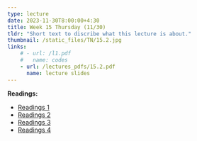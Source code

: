```yaml
---
type: lecture
date: 2023-11-30T8:00:00+4:30
title: Week 15 Thursday (11/30)
tldr: "Short text to discribe what this lecture is about."
thumbnail: /static_files/TN/15.2.jpg
links: 
    # - url: /l1.pdf
    #   name: codes
    - url: /lectures_pdfs/15.2.pdf
      name: lecture slides
---
```

**Readings:**
- [Readings 1](/readings_pdfs/week2/TH/r1.pdf)
- [Readings 2](/readings_pdfs/week2/TH/r2.pdf)
- [Readings 3](/readings_pdfs/week2/TH/r3.pdf)
- [Readings 4](/readings_pdfs/week2/TH/r4.pdf)


